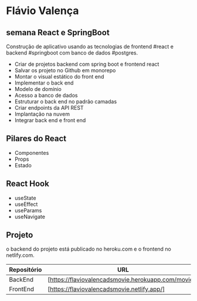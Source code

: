 # Flávio Valença
## semana React e SpringBoot 

Construção de aplicativo usando as tecnologias de frontend #react e backend #springboot com banco de dados #postgres.

- Criar de projetos backend com spring boot e frontend react
- Salvar os projeto no Github em monorepo
- Montar o visual estático do front end
- Implementar o back end
- Modelo de domínio
- Acesso a banco de dados
- Estruturar o back end no padrão camadas
- Criar endpoints da API REST
- Implantação na nuvem
- Integrar back end e front end

## Pilares do React

- Componentes
- Props
- Estado

## React Hook

- useState
- useEffect
- useParams
- useNavigate


## Projeto

o backend do projeto está publicado no heroku.com e  o frontend no netlify.com.

| Repositório | URL |
| ------ | ------ |
| BackEnd | [https://flaviovalencadsmovie.herokuapp.com/movies] |
| FrontEnd | [https://flaviovalencadsmovie.netlify.app/] |
